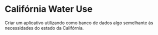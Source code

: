 # Califórnia Water Use

Criar um aplicativo utilizando como banco de dados algo semelhante às necessidades do estado da Califórnia.

